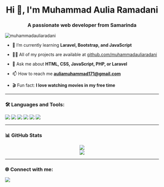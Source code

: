 <h1 align="center">Hi 👋, I'm Muhammad Aulia Ramadani</h1>
<h3 align="center">A passionate web developer from Samarinda</h3>

<p align="left">
  <img src="https://komarev.com/ghpvc/?username=muhammadauliaradani&label=Profile%20views&color=0e75b6&style=flat" alt="muhammadauliaradani" />
</p>

- 🌱 I’m currently learning **Laravel, Bootstrap, and JavaScript**

- 👨‍💻 All of my projects are available at [github.com/muhammadauliaradani](https://github.com/muhammadauliaramadani)

- 💬 Ask me about **HTML, CSS, JavaScript, PHP, or Laravel**

- 📫 How to reach me **auliamuhammad171@gmail.com**

- 🎬 Fun fact: **I love watching movies in my free time**

---

### 🛠️ Languages and Tools:
<p>
  <img src="https://img.shields.io/badge/HTML5-E34F26?style=flat&logo=html5&logoColor=white" />
  <img src="https://img.shields.io/badge/CSS3-1572B6?style=flat&logo=css3&logoColor=white" />
  <img src="https://img.shields.io/badge/Bootstrap-563D7C?style=flat&logo=bootstrap&logoColor=white" />
  <img src="https://img.shields.io/badge/JavaScript-F7DF1E?style=flat&logo=javascript&logoColor=black" />
  <img src="https://img.shields.io/badge/PHP-777BB4?style=flat&logo=php&logoColor=white" />
  <img src="https://img.shields.io/badge/Laravel-FF2D20?style=flat&logo=laravel&logoColor=white" />
</p>

---

### 📊 GitHub Stats
<p align="center">
  <img src="https://github-readme-stats.vercel.app/api?username=muhammadauliaradani&show_icons=true&theme=tokyonight" />
  <br />
  <img src="https://github-readme-streak-stats.herokuapp.com/?user=muhammadauliaradani&theme=tokyonight" />
</p>

---

### 🌐 Connect with me:
<p>
  <a href="mailto:auliamuhammad171@gmail.com"><img src="https://img.shields.io/badge/Email-D14836?style=flat&logo=gmail&logoColor=white" /></a>
</p>
